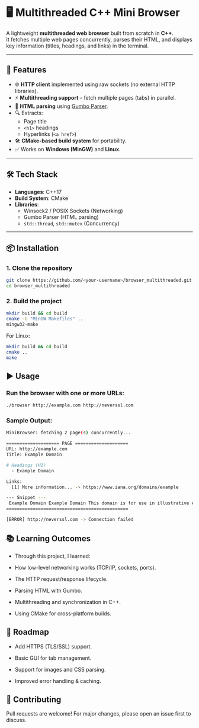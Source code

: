 # 🖥️ Multithreaded C++ Mini Browser

A lightweight **multithreaded web browser** built from scratch in **C++**.  
It fetches multiple web pages concurrently, parses their HTML, and displays key information (titles, headings, and links) in the terminal.

---

## 🚀 Features
- 🌐 **HTTP client** implemented using raw sockets (no external HTTP libraries).
- ⚡ **Multithreading support** – fetch multiple pages (tabs) in parallel.
- 📑 **HTML parsing** using [Gumbo Parser](https://github.com/google/gumbo-parser).
- 🔍 Extracts:
  - Page title
  - `<h1>` headings
  - Hyperlinks (`<a href>`)
- 🛠️ **CMake-based build system** for portability.
- ✅ Works on **Windows (MinGW)** and **Linux**.

---

## 🛠️ Tech Stack
- **Languages**: C++17
- **Build System**: CMake
- **Libraries**:
  - Winsock2 / POSIX Sockets (Networking)
  - Gumbo Parser (HTML parsing)
  - `std::thread`, `std::mutex` (Concurrency)

---

## 📦 Installation

### 1. Clone the repository
```bash
git clone https://github.com/<your-username>/browser_multithreaded.git
cd browser_multithreaded
```
### 2. Build the project
```bash
mkdir build && cd build
cmake -G "MinGW Makefiles" ..
mingw32-make
```

For Linux:
```bash
mkdir build && cd build
cmake ..
make
```
## ▶️ Usage

### Run the browser with one or more URLs:
```bash
./browser http://example.com http://neverssl.com
```

### Sample Output:
```bash
MiniBrowser: fetching 2 page(s) concurrently...

==================== PAGE ====================
URL: http://example.com
Title: Example Domain

# Headings (H1)
  - Example Domain

Links:
  [1] More information... -> https://www.iana.org/domains/example

--- Snippet ---
 Example Domain Example Domain This domain is for use in illustrative examples...
==============================================

[ERROR] http://neverssl.com -> Connection failed
```

## 📚 Learning Outcomes

- Through this project, I learned:

- How low-level networking works (TCP/IP, sockets, ports).

- The HTTP request/response lifecycle.

- Parsing HTML with Gumbo.

- Multithreading and synchronization in C++.

- Using CMake for cross-platform builds.

## 📌 Roadmap

 - Add HTTPS (TLS/SSL) support.

 - Basic GUI for tab management.

 - Support for images and CSS parsing.

 - Improved error handling & caching.

## 🤝 Contributing

Pull requests are welcome! For major changes, please open an issue first to discuss.
